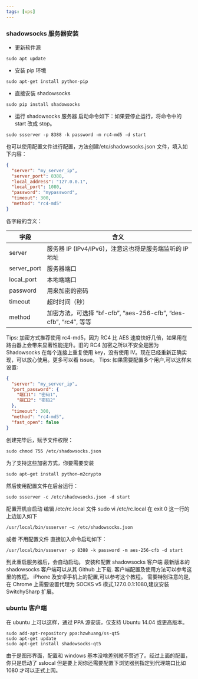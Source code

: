 ```yaml
---
tags: [vps]
---
```


### shadowsocks 服务器安装

- 更新软件源

```shell
sudo apt update
```

- 安装 pip 环境

```shell
sudo apt-get install python-pip
```

- 直接安装 shadowsocks

```shell
sudo pip install shadowsocks
```
<!--more-->
- 运行 shadowsocks 服务器
  启动命令如下：如果要停止运行，将命令中的 start 改成 stop。

```shell
sudo ssserver -p 8388 -k password -m rc4-md5 -d start
```

也可以使用配置文件进行配置，方法创建/etc/shadowsocks.json 文件，填入如下内容：

```json
{
  "server": "my_server_ip",
  "server_port": 8388,
  "local_address": "127.0.0.1",
  "local_port": 1080,
  "password": "mypassword",
  "timeout": 300,
  "method": "rc4-md5"
}
```

各字段的含义：

| 字段| 含义|
|-----|-----|
|server| 服务器 IP (IPv4/IPv6)，注意这也将是服务端监听的 IP 地址|
| server_port| 服务器端口|
|local_port| 本地端端口|
| password| 用来加密的密码|
|timeout| 超时时间（秒）|
|method| 加密方法，可选择 “bf-cfb”, “aes-256-cfb”, “des-cfb”, “rc4″, 等等|

Tips: 加密方式推荐使用 rc4-md5，因为 RC4 比 AES 速度快好几倍，如果用在路由器上会带来显著性能提升。旧的 RC4 加密之所以不安全是因为 Shadowsocks 在每个连接上重复使用 key，没有使用 IV。现在已经重新正确实现，可以放心使用。更多可以看 issue。
Tips: 如果需要配置多个用户,可以这样来设置:

```json
{
  "server": "my_server_ip",
  "port_password": {
    "端口1": "密码1",
    "端口2": "密码2"
  },
  "timeout": 300,
  "method": "rc4-md5",
  "fast_open": false
}
```

创建完毕后，赋予文件权限：

```shell
sudo chmod 755 /etc/shadowsocks.json
```

为了支持这些加密方式，你要需要安装

```shell
sudo apt–get install python–m2crypto
```

然后使用配置文件在后台运行：

```shell
sudo ssserver -c /etc/shadowsocks.json -d start
```

配置开机自启动
编辑 /etc/rc.local 文件
sudo vi /etc/rc.local
在 exit 0 这一行的上边加入如下

```shellj
/usr/local/bin/ssserver –c /etc/shadowsocks.json
```

或者 不用配置文件 直接加入命令启动如下：

```shell
/usr/local/bin/ssserver -p 8388 -k password -m aes-256-cfb -d start
```

到此重启服务器后，会自动启动。
安装和配置 shadowsocks 客户端
最新版本的 shadowsocks 客户端可以从其 Github 上下载.
客户端配置及使用方法可以参考这里的教程。
iPhone 及安卓手机上的配置,可以参考这个教程。
需要特别注意的是,在 Chrome 上需要设置代理为 SOCKS v5 模式,127.0.0.1:1080,建议安装 SwitchySharp 扩展。

### ubuntu 客户端

在 ubuntu 上可以这样，通过 PPA 源安装，仅支持 Ubuntu 14.04 或更高版本。

```shell
sudo add-apt-repository ppa:hzwhuang/ss-qt5
sudo apt-get update
sudo apt-get install shadowsocks-qt5
```

由于是图形界面，配置和 windows 基本没啥差别就不赘述了。经过上面的配置，你只是启动了 sslocal 但是要上网你还需要配置下浏览器到指定到代理端口比如 1080 才可以正式上网。
